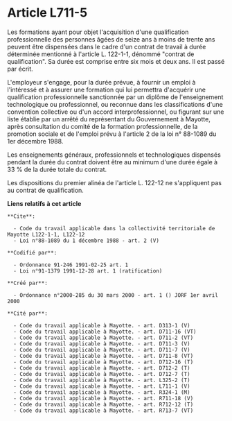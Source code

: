 # Article L711-5

Les formations ayant pour objet l'acquisition d'une qualification professionnelle des personnes âgées de seize ans à moins de
trente ans peuvent être dispensées dans le cadre d'un contrat de travail à durée déterminée mentionné à l'article L. 122-1-1,
dénommé "contrat de qualification". Sa durée est comprise entre six mois et deux ans. Il est passé par écrit.

L'employeur s'engage, pour la durée prévue, à fournir un emploi à l'intéressé et à assurer une formation qui lui permettra
d'acquérir une qualification professionnelle sanctionnée par un diplôme de l'enseignement technologique ou professionnel, ou
reconnue dans les classifications d'une convention collective ou d'un accord interprofessionnel, ou figurant sur une liste
établie par un arrêté du représentant du Gouvernement à Mayotte, après consultation du comité de la formation
professionnelle, de la promotion sociale et de l'emploi prévu à l'article 2 de la loi n° 88-1089 du 1er décembre 1988.

Les enseignements généraux, professionnels et technologiques dispensés pendant la durée du contrat doivent être au minimum
d'une durée égale à 33 % de la durée totale du contrat.

Les dispositions du premier alinéa de l'article L. 122-12 ne s'appliquent pas au contrat de qualification.

**Liens relatifs à cet article**

	**Cite**:

	  - Code du travail applicable dans la collectivité territoriale de Mayotte L122-1-1, L122-12
	  - Loi n°88-1089 du 1 décembre 1988 - art. 2 (V)

	**Codifié par**:

	  - Ordonnance 91-246 1991-02-25 art. 1
	  - Loi n°91-1379 1991-12-28 art. 1 (ratification)

	**Créé par**:

	  - Ordonnance n°2000-285 du 30 mars 2000 - art. 1 () JORF 1er avril 2000

	**Cité par**:

	  - Code du travail applicable à Mayotte. - art. D313-1 (V)
	  - Code du travail applicable à Mayotte. - art. D711-16 (VT)
	  - Code du travail applicable à Mayotte. - art. D711-2 (VT)
	  - Code du travail applicable à Mayotte. - art. D711-3 (V)
	  - Code du travail applicable à Mayotte. - art. D711-7 (V)
	  - Code du travail applicable à Mayotte. - art. D711-8 (VT)
	  - Code du travail applicable à Mayotte. - art. D712-16 (T)
	  - Code du travail applicable à Mayotte. - art. D712-2 (T)
	  - Code du travail applicable à Mayotte. - art. D712-7 (T)
	  - Code du travail applicable à Mayotte. - art. L325-2 (T)
	  - Code du travail applicable à Mayotte. - art. L711-1 (V)
	  - Code du travail applicable à Mayotte. - art. R324-1 (M)
	  - Code du travail applicable à Mayotte. - art. R711-18 (V)
	  - Code du travail applicable à Mayotte. - art. R712-12 (T)
	  - Code du travail applicable à Mayotte. - art. R713-7 (VT)
